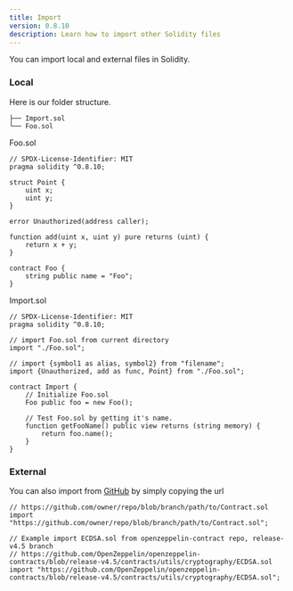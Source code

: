 ```yaml
---
title: Import
version: 0.8.10
description: Learn how to import other Solidity files
---
```


You can import local and external files in Solidity.

### Local

Here is our folder structure.

```
├── Import.sol
└── Foo.sol
```

Foo.sol

```solidity
// SPDX-License-Identifier: MIT
pragma solidity ^0.8.10;

struct Point {
    uint x;
    uint y;
}

error Unauthorized(address caller);

function add(uint x, uint y) pure returns (uint) {
    return x + y;
}

contract Foo {
    string public name = "Foo";
}

```

Import.sol

```solidity
// SPDX-License-Identifier: MIT
pragma solidity ^0.8.10;

// import Foo.sol from current directory
import "./Foo.sol";

// import {symbol1 as alias, symbol2} from "filename";
import {Unauthorized, add as func, Point} from "./Foo.sol";

contract Import {
    // Initialize Foo.sol
    Foo public foo = new Foo();

    // Test Foo.sol by getting it's name.
    function getFooName() public view returns (string memory) {
        return foo.name();
    }
}

```

### External

You can also import from [GitHub](https://github.com) by simply copying the url

```solidity
// https://github.com/owner/repo/blob/branch/path/to/Contract.sol
import "https://github.com/owner/repo/blob/branch/path/to/Contract.sol";

// Example import ECDSA.sol from openzeppelin-contract repo, release-v4.5 branch
// https://github.com/OpenZeppelin/openzeppelin-contracts/blob/release-v4.5/contracts/utils/cryptography/ECDSA.sol
import "https://github.com/OpenZeppelin/openzeppelin-contracts/blob/release-v4.5/contracts/utils/cryptography/ECDSA.sol";

```
